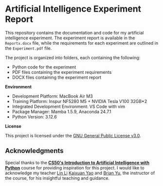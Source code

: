 # Artificial Intelligence Experiment Report

This repository contains the documentation and code for my artificial intelligence experiment.
The experiment report is available in the `Reportx.docx` file, while the requirements for each experiment are outlined in the `Experiment.pdf` file.

The project is organized into folders, each containing the following:

* Python code for the experiment
* PDF files containing the experiment requirements
* DOCX files containing the experiment report

**Environment**

* Development Platform: MacBook Air M3
* Training Platform: Inspur NF5280 M5 + NVIDIA Tesla V100 32GB*2
* Integrated Development Environment: VS Code with vim
* Package Manager: Mamba 1.5.9, Anaconda 24.7.1
* Python Version: 3.12.6

**License**

This project is licensed under the [GNU General Public License v3.0](LICENSE).

## Acknowledgments

Special thanks to the [**CS50's Introduction to Artificial Intelligence with Python**](https://cs50.harvard.edu/ai/2024/) course for providing inspiration for this project. I would like to acknowledge my teacher [Lin Li](https://cs.sxu.edu.cn/faculty/lecturer/4526/index.htm) [Kaixuan Yao](https://cs.sxu.edu.cn/faculty/lecturer/5337/index.htm) and [Brian Yu](https://brianyu.me/), the instructor of the course, for his insightful teaching and guidance.

